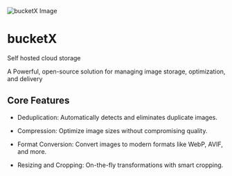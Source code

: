 <img src="https://github.com/user-attachments/assets/fdd4f7c6-9002-4d71-b042-50747f0e769f" style="background-size: container" alt="bucketX Image">

# bucketX

Self hosted cloud storage

A Powerful, open-source solution for managing image storage, optimization, and delivery


## Core Features

- Deduplication: Automatically detects and eliminates duplicate images.

- Compression: Optimize image sizes without compromising quality.

- Format Conversion: Convert images to modern formats like WebP, AVIF, and more.

- Resizing and Cropping: On-the-fly transformations with smart cropping.
